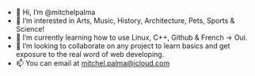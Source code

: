 - 👋 Hi, I’m @mitchelpalma
- 👀 I’m interested in Arts, Music, History, Architecture, Pets, Sports & Science! 
- 🌱 I’m currently learning how to use Linux, C++, Github & French -> Oui.
- 💞️ I’m looking to collaborate on any project to learn basics and get exposure to the real word of web developing.
- 📫 You can email at mitchel.palma@icloud.com

<!---
mitchelpalma/mitchelpalma is a ✨ special ✨ repository because its `README.md` (this file) appears on your GitHub profile.
You can click the Preview link to take a look at your changes.
--->
